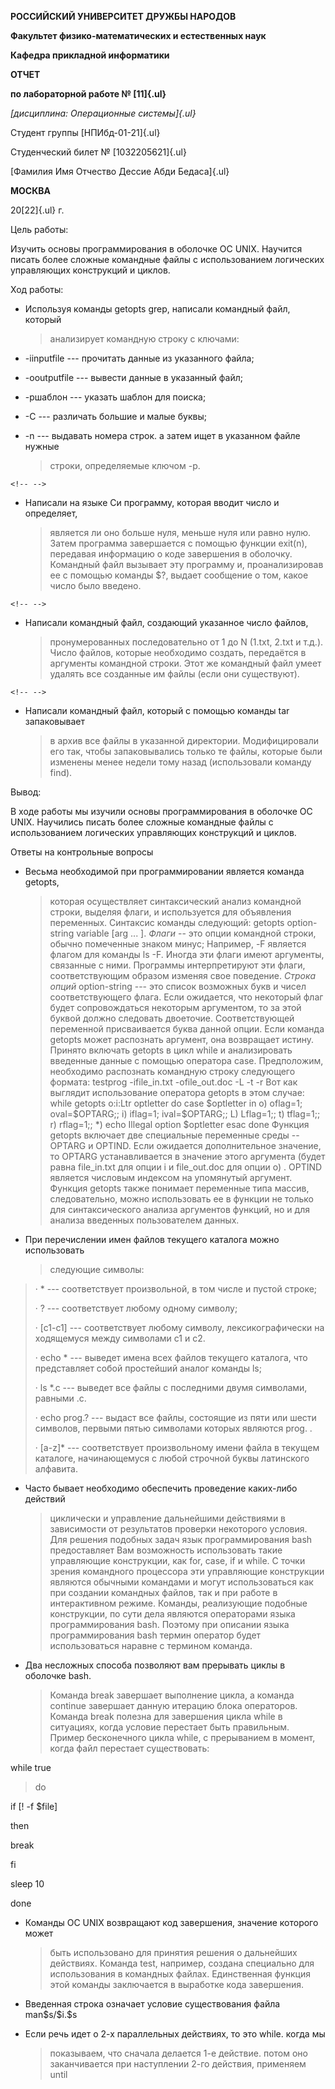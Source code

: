 **РОССИЙСКИЙ УНИВЕРСИТЕТ ДРУЖБЫ НАРОДОВ**

**Факультет физико-математических и естественных наук**

**Кафедра прикладной информатики**

**ОТЧЕТ**

**по лабораторной работе № [11]{.ul}**

*[дисциплина: Операционные системы]{.ul}*

Студент группы [НПИбд-01-21]{.ul}

Студенческий билет № [1032205621]{.ul}

[Фамилия Имя Отчествo Дессие Абди Бедаса]{.ul}

**МОСКВА**

20[22]{.ul} г.

Цель работы:

Изучить основы программирования в оболочке ОС UNIX. Научится писать
более сложные командные файлы с использованием логических управляющих
конструкций и циклов.

Ход работы:

-   Используя команды getopts grep, написали командный файл, который
    > анализирует командную строку с ключами:

-   -iinputfile --- прочитать данные из указанного файла;

-   -ooutputfile --- вывести данные в указанный файл;

-   -pшаблон --- указать шаблон для поиска;

-   -C --- различать большие и малые буквы;

-   -n --- выдавать номера строк. а затем ищет в указанном файле нужные
    > строки, определяемые ключом -p.

```{=html}
<!-- -->
```
-   Написали на языке Си программу, которая вводит число и определяет,
    > является ли оно больше нуля, меньше нуля или равно нулю. Затем
    > программа завершается с помощью функции exit(n), передавая
    > информацию о коде завершения в оболочку. Командный файл вызывает
    > эту программу и, проанализировав ее с помощью команды \$?, выдает
    > сообщение о том, какое число было введено.

```{=html}
<!-- -->
```
-   Написали командный файл, создающий указанное число файлов,
    > пронумерованных последовательно от 1 до N (1.txt, 2.txt и т.д.).
    > Число файлов, которые необходимо создать, передаётся в аргументы
    > командной строки. Этот же командный файл умеет удалять все
    > созданные им файлы (если они существуют).

```{=html}
<!-- -->
```
-   Написали командный файл, который с помощью команды tar запаковывает
    > в архив все файлы в указанной директории. Модифицировали его так,
    > чтобы запаковывались только те файлы, которые были изменены менее
    > недели тому назад (использовали команду find).

Вывод:

В ходе работы мы изучили основы программирования в оболочке ОС UNIX.
Научились писать более сложные командные файлы с использованием
логических управляющих конструкций и циклов.

Ответы на контрольные вопросы

-   Весьма необходимой при программировании является команда getopts,
    > которая осуществляет синтаксический анализ командной строки,
    > выделяя флаги, и используется для объявления переменных. Синтаксис
    > команды следующий: getopts option-string variable \[arg \... \].
    > *Флаги* -- это опции командной строки, обычно помеченные знаком
    > минус; Например, -F является флагом для команды ls -F. Иногда эти
    > флаги имеют аргументы, связанные с ними. Программы интерпретируют
    > эти флаги, соответствующим образом изменяя свое поведение. *Строка
    > опций* option-string --- это список возможных букв и чисел
    > соответствующего флага. Если ожидается, что некоторый флаг будет
    > сопровождаться некоторым аргументом, то за этой буквой должно
    > следовать двоеточие. Соответствующей переменной присваивается
    > буква данной опции. Если команда getopts может распознать
    > аргумент, она возвращает истину. Принято включать getopts в цикл
    > while и анализировать введенные данные с помощью оператора case.
    > Предположим, необходимо распознать командную строку следующего
    > формата: testprog -ifile_in.txt -ofile_out.doc -L -t -r Вот как
    > выглядит использование оператора getopts в этом случае: while
    > getopts o:i:Ltr optletter do case \$optletter in o) oflag=1;
    > oval=\$OPTARG;; i) iflag=1; ival=\$OPTARG;; L) Lflag=1;; t)
    > tflag=1;; r) rflag=1;; \*) echo Illegal option \$optletter esac
    > done Функция getopts включает две специальные переменные среды --
    > OPTARG и OPTIND. Если ожидается дополнительное значение, то OPTARG
    > устанавливается в значение этого аргумента (будет равна
    > file_in.txt для опции i и file_out.doc для опции o) . OPTIND
    > является числовым индексом на упомянутый аргумент. Функция getopts
    > также понимает переменные типа массив, следовательно, можно
    > использовать ее в функции не только для синтаксического анализа
    > аргументов функций, но и для анализа введенных пользователем
    > данных.

-   При перечислении имен файлов текущего каталога можно использовать
    > следующие символы:

> · \* --- соответствует произвольной, в том числе и пустой строке;
>
> · ? --- соответствует любому одному символу;
>
> · \[c1-c1\] --- соответствует любому символу, лексикографически на
> ходящемуся между символами c1 и с2.
>
> · echo \* --- выведет имена всех файлов текущего каталога, что
> представляет собой простейший аналог команды ls;
>
> · ls \*.c --- выведет все файлы с последними двумя символами, равными
> .c.
>
> · echo prog.? --- выдаст все файлы, состоящие из пяти или шести
> символов, первыми пятью символами которых являются prog. .
>
> · \[a-z\]\* --- соответствует произвольному имени файла в текущем
> каталоге, начинающемуся с любой строчной буквы латинского алфавита.

-   Часто бывает необходимо обеспечить проведение каких-либо действий
    > циклически и управление дальнейшими действиями в зависимости от
    > результатов проверки некоторого условия. Для решения подобных
    > задач язык программирования bash предоставляет Вам возможность
    > использовать такие управляющие конструкции, как for, case, if и
    > while. С точки зрения командного процессора эти управляющие
    > конструкции являются обычными командами и могут использоваться как
    > при создании командных файлов, так и при работе в интерактивном
    > режиме. Команды, реализующие подобные конструкции, по сути дела
    > являются операторами языка программирования bash. Поэтому при
    > описании языка программирования bash термин оператор будет
    > использоваться наравне с термином команда.

-   Два несложных способа позволяют вам прерывать циклы в оболочке bash.
    > Команда break завершает выполнение цикла, а команда continue
    > завершает данную итерацию блока операторов. Команда break полезна
    > для завершения цикла while в ситуациях, когда условие перестает
    > быть правильным. Пример бесконечного цикла while, с прерыванием в
    > момент, когда файл перестает существовать:

while true

> do

if \[! -f \$file\]

then

break

fi

sleep 10

done

-   Команды ОС UNIX возвращают код завершения, значение которого может
    > быть использовано для принятия решения о дальнейших действиях.
    > Команда test, например, создана специально для использования в
    > командных файлах. Единственная функция этой команды заключается в
    > выработке кода завершения.

-   Введенная строка означает условие существования файла man\$s/\$i.\$s

-   Если речь идет о 2-х параллельных действиях, то это while. когда мы
    > показываем, что сначала делается 1-е действие. потом оно
    > заканчивается при наступлении 2-го действия, применяем until
